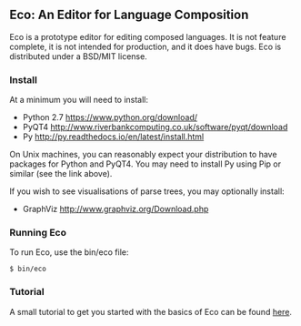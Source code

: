 ## Eco: An Editor for Language Composition ##

Eco is a prototype editor for editing composed languages. It is not feature
complete, it is not intended for production, and it does have bugs. Eco is
distributed under a BSD/MIT license.

### Install ###
At a minimum you will need to install:

* Python 2.7 https://www.python.org/download/
* PyQT4 http://www.riverbankcomputing.co.uk/software/pyqt/download
* Py http://py.readthedocs.io/en/latest/install.html

On Unix machines, you can reasonably expect your distribution to have packages
for Python and PyQT4. You may need to install Py using Pip or similar (see the
link above).

If you wish to see visualisations of parse trees, you may optionally install:

* GraphViz http://www.graphviz.org/Download.php


### Running Eco ###

To run Eco, use the bin/eco file:

  `$ bin/eco`
  
### Tutorial ###

A small tutorial to get you started with the basics of Eco can be found [here](tutorial/TUTORIAL.md).
